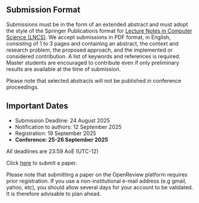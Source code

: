 ## Submission Format
Submissions must be in the form of an extended abstract and must adopt the style of the Springer Publications format for [Lecture Notes in Computer Science (LNCS)](https://www.springer.com/gp/computer-science/lncs/conference-proceedings-guidelines). We accept submissions in PDF format, in English, consisting of 1 to 3 pages and containing an abstract, the context and research problem, the proposed approach, and the implemented or considered contribution. A list of keywords and references is required. Master students are encouraged to contribute even if only preliminary results are available at the time of submission.

Please note that selected abstracts will not be published in conference proceedings.

## Important Dates
* Submission Deadline: 24 August 2025
* Notification to authors: 12 September 2025
* Registration: 19 September 2025
* **Conference: 25-26 September 2025**

All deadlines are 23:59 AoE (UTC-12)

Click [here](https://openreview.net/group?id=JDSE/2025/Conference&referrer=[Homepage](%2F)) to submit a paper. 

Please note that submitting a paper on the OpenReview platform requires prior registration. If you use a non-institutional e-mail address (e.g gmail, yahoo, etc), you should allow several days for your account to be validated. It is therefore advisable to plan ahead.
